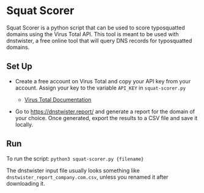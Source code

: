 # Squat Scorer
Squat Scorer is a python script that can be used to score typosquatted domains using the Virus Total API. This tool is meant to be used with dnstwister, a free online tool that will query DNS records for typosquatted domains.

## Set Up
- Create a free account on Virus Total and copy your API key from your account. Assign your key to the variable `API_KEY` in `squat-scorer.py`
    - [Virus Total Documentation](https://support.virustotal.com/hc/en-us/articles/115002088769-Please-give-me-an-API-key)
   
- Go to https://dnstwister.report/ and generate a report for the domain of your choice. Once generated, export the results to a CSV file and save it locally.

## Run
To run the script: 
`python3 squat-scorer.py {filename}`

The dnstwister input file usually looks something like `dnstwister_report_company.com.csv`, unless you renamed it after downloading it.